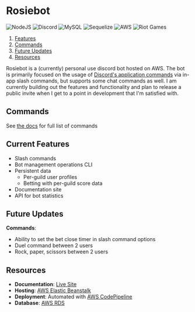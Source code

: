 # Rosiebot

![NodeJS](https://img.shields.io/badge/node.js-6DA55F?style=for-the-badge&logo=node.js&logoColor=white)
![Discord](https://img.shields.io/badge/discord.js-%237289DA.svg?style=for-the-badge&logo=discord&logoColor=white)
![MySQL](https://img.shields.io/badge/mysql-%2300f.svg?style=for-the-badge&logo=mysql&logoColor=white)
![Sequelize](https://img.shields.io/badge/Sequelize-52B0E7?style=for-the-badge&logo=Sequelize&logoColor=white)
![AWS](https://img.shields.io/badge/AWS-%23FF9900.svg?style=for-the-badge&logo=amazon-aws&logoColor=white)
![Riot Games](https://img.shields.io/badge/riotgames-D32936.svg?style=for-the-badge&logo=riotgames&logoColor=white)

1. [Features](#current-features)
2. [Commands](#commands)
3. [Future Updates](#future-updates)
4. [Resources](#resources)

Rosiebot is a (currently) personal use discord bot hosted on AWS. The bot is primarily focused on the usage of [Discord's application commands](https://discord.com/developers/docs/interactions/application-commands) via in-app slash commands, but supports some chat commands as well. I am currently building out the features and functionality and plan to release a public invite when I get to a point in development that I'm satisfied with.

## Commands
See [the docs](https://jthefox.github.io/rosiebot/) for full list of commands

## Current Features
- Slash commands
- Bot management operations CLI
- Persistent data
  - Per-guild user profiles
  - Betting with per-guild score data
- Documentation site
- API for bot statistics

## Future Updates
**Commands**:
- Ability to set the bet close timer in slash command options
- Duel command between 2 users
- Rock, paper, scissors between 2 users

## Resources
* **Documentation**: [Live Site](https://jthefox.github.io/rosiebot/)
* **Hosting**: [AWS Elastic Beanstalk](https://aws.amazon.com/elasticbeanstalk/)
* **Deployment**: Automated with [AWS CodePipeline](https://aws.amazon.com/codepipeline/)
* **Database**: [AWS RDS](https://aws.amazon.com/rds/)